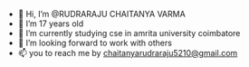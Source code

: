 - 👋 Hi, I’m @RUDRARAJU CHAITANYA VARMA
- 👀 I’m 17 years old
- 🌱 I’m currently studying cse in amrita university coimbatore
- 💞️ I’m looking forward to work with others
- 📫 you to reach me by chaitanyarudraraju5210@gmail.com

<!---
RUDRARAJUCHAITANYAVARMA/RUDRARAJUCHAITANYAVARMA is a ✨ special ✨ repository because its `README.md` (this file) appears on your GitHub profile.
You can click the Preview link to take a look at your changes.
--->
